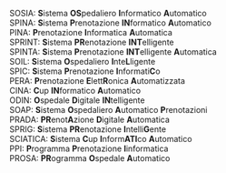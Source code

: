 SOSIA: **S**istema **OS**pedaliero **I**nformatico **A**utomatico  
SPINA: **S**istema **P**renotazione **IN**formatico **A**utomatico  
PINA: **P**renotazione **I**nformatica **A**utomatica  
SPRINT: **S**istema **PR**enotazione **INT**elligente  
SPINTA: **S**istema **P**renotazione **INT**elligente **A**utomatica  
SOIL: **S**istema **O**spedaliero **I**nte**L**ligente  
SPIC: **S**istema **P**renotazione **I**nformati**C**o  
PERA: **P**renotazione **E**lett**R**onica **A**utomatizzata  
CINA: **C**up **IN**formatico **A**utomatico  
ODIN: **O**spedale **D**igitale **IN**telligente  
SOAP: **S**istema **O**spedaliero **A**utomatico **P**renotazioni  
PRADA: **PR**enot**A**zione **D**igitale **A**utomatica  
SPRIG: **S**istema **PR**enotazione **I**ntelli**G**ente  
SCIATICA: **S**istema **C**up **I**nform**ATI**co **A**utomatico    
PPI: **P**rogramma **P**renotazione **I**informatica  
PROSA: **PR**ogramma **O**spedale **A**utomatico  
